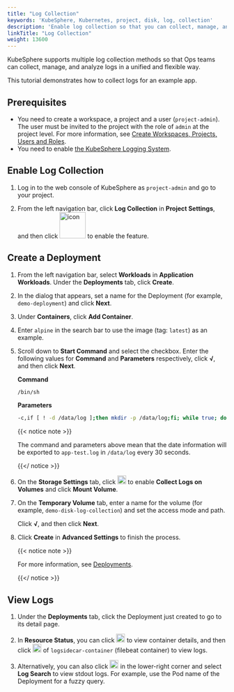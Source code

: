 ```yaml
---
title: "Log Collection"
keywords: 'KubeSphere, Kubernetes, project, disk, log, collection'
description: 'Enable log collection so that you can collect, manage, and analyze logs in a unified way.'
linkTitle: "Log Collection"
weight: 13600
---
```


KubeSphere supports multiple log collection methods so that Ops teams can collect, manage, and analyze logs in a unified and flexible way.

This tutorial demonstrates how to collect logs for an example app.

## Prerequisites

- You need to create a workspace, a project and a user (`project-admin`). The user must be invited to the project with the role of `admin` at the project level. For more information, see [Create Workspaces, Projects, Users and Roles](../../quick-start/create-workspace-and-project/).
- You need to enable [the KubeSphere Logging System](../../pluggable-components/logging/).

## Enable Log Collection

1. Log in to the web console of KubeSphere as `project-admin` and go to your project.

2. From the left navigation bar, click **Log Collection** in **Project Settings**, and then click <img src="/images/docs/v3.3/project-administration/disk-log-collection/log-toggle-switch.png" width="60" alt="icon" /> to enable the feature.

## Create a Deployment

1. From the left navigation bar, select **Workloads** in **Application Workloads**. Under the **Deployments** tab,  click **Create**.

2. In the dialog that appears, set a name for the Deployment (for example, `demo-deployment`) and click **Next**.

3. Under **Containers**, click **Add Container**.

4. Enter `alpine` in the search bar to use the image (tag: `latest`) as an example.

5. Scroll down to **Start Command** and select the checkbox. Enter the following values for **Command** and **Parameters** respectively, click **√**, and then click **Next**.

   **Command**

   ```bash
   /bin/sh
   ```

   **Parameters**

   ```bash
   -c,if [ ! -d /data/log ];then mkdir -p /data/log;fi; while true; do date >> /data/log/app-test.log; sleep 30;done
   ```

   {{< notice note >}}

   The command and parameters above mean that the date information will be exported to `app-test.log` in `/data/log` every 30 seconds.

   {{</ notice >}} 

6. On the **Storage Settings** tab, click <img src="/images/docs/v3.3/project-administration/disk-log-collection/toggle-switch.png" width="20" /> to enable **Collect Logs on Volumes** and click **Mount Volume**.

7. On the **Temporary Volume** tab, enter a name for the volume (for example, `demo-disk-log-collection`) and set the access mode and path.

   Click **√**, and then click **Next**.

8. Click **Create** in **Advanced Settings** to finish the process.

   {{< notice note >}}

   For more information, see [Deployments](../../project-user-guide/application-workloads/deployments/).

   {{</ notice >}} 

## View Logs

1. Under the **Deployments** tab, click the Deployment just created to go to its detail page.

2. In **Resource Status**, you can click <img src="/images/docs/v3.3/project-administration/disk-log-collection/arrow.png" width="20" /> to view container details, and then click <img src="/images/docs/v3.3/project-administration/disk-log-collection/log-icon.png" width="20" alt="icon" /> of `logsidecar-container` (filebeat container) to view logs.

3. Alternatively, you can also click <img src="/images/docs/v3.3/project-administration/disk-log-collection/toolbox.png" width="20" />  in the lower-right corner and select **Log Search** to view stdout logs. For example, use the Pod name of the Deployment for a fuzzy query.

